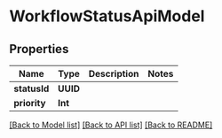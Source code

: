 # WorkflowStatusApiModel

## Properties
Name | Type | Description | Notes
------------ | ------------- | ------------- | -------------
**statusId** | **UUID** |  | 
**priority** | **Int** |  | 

[[Back to Model list]](../README.md#documentation-for-models) [[Back to API list]](../README.md#documentation-for-api-endpoints) [[Back to README]](../README.md)


